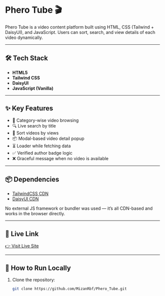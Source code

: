 # Phero Tube 🎬

Phero Tube is a video content platform built using HTML, CSS (Tailwind + DaisyUI), and JavaScript. Users can sort, search, and view details of each video dynamically.

---

## 🛠️ Tech Stack

- **HTML5**
- **Tailwind CSS**
- **DaisyUI**
- **JavaScript (Vanilla)**

---

## ✨ Key Features

- 🎯 Category-wise video browsing
- 🔍 Live search by title
- 🚦 Sort videos by views
- 📦 Modal-based video detail popup
- ⏳ Loader while fetching data
- ✅ Verified author badge logic
- ❌ Graceful message when no video is available

---

## 📦 Dependencies

- [TailwindCSS CDN](https://tailwindcss.com/)
- [DaisyUI CDN](https://daisyui.com/)

No external JS framework or bundler was used — it’s all CDN-based and works in the browser directly.

---

## 🔗 Live Link
[👉 Visit Live Site](https://mizanrbf.github.io/Phero_Tube/)

---

## 🚀 How to Run Locally

1. Clone the repository:
   ```bash
   git clone https://github.com/MizanRbf/Phero_Tube.git
